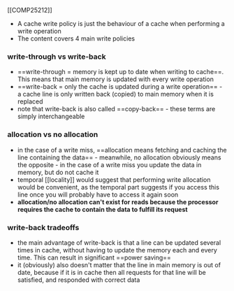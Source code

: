 [[COMP25212]]

- A cache write policy is just the behaviour of a cache when performing a write operation
- The content covers 4 main write policies

### write-through vs write-back
- ==write-through = memory is kept up to date when writing to cache==. This means that main memory is updated with every write operation
- ==write-back = only the cache is updated during a write operation== - a cache line is only written back (copied) to main memory when it is replaced
- note that write-back is also called ==copy-back== - these terms are simply interchangeable 

### allocation vs no allocation
- in the case of a write miss, ==allocation means fetching and caching the line containing the data== - meanwhile, no allocation obviously means the opposite - in the case of a write miss you update the data in memory, but do not cache it
- temporal [[locality]] would suggest that performing write allocation would be convenient, as the temporal part suggests if you access this line once you will probably have to access it again soon
- **allocation/no allocation can't exist for reads because the processor requires the cache to contain the data to fulfill its request**

### write-back tradeoffs
- the main advantage of write-back is that a line can be updated several times in cache, without having to update the memory each and every time. This can result in significant ==power saving==
- it (obviously) also doesn't matter that the line in main memory is out of date, because if it is in cache then all requests for that line will be satisfied, and responded with correct data
